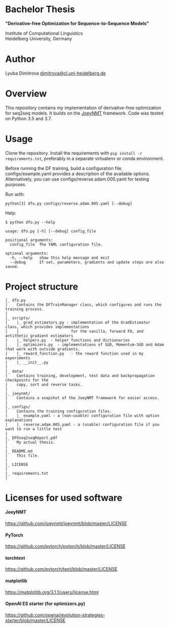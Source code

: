 # Bachelor Thesis
**"Derivative-free Optimization for Sequence-to-Sequence Models"**

Institute of Computational Linguistics  
Heidelberg University, Germany

# Author
Lyuba Dimitrova
dimitrova@cl.uni-heidelberg.de


# Overview
This repository contains my implementation of derivative-free optimization for seq2seq models. It builds on the [JoeyNMT](https://github.com/joeynmt/joeynmt) framework.
Code was tested on Python 3.5 and 3.7.

# Usage

Clone the repository.
Install the requirements with `pip install -r requirements.txt`, preferably in a separate virtualenv or conda environment.

Before running the DF training, build a configuration file. configs/example.yaml provides a description of the available options. Alternatively, you can use configs/reverse.adam.005.yaml for testing purposes. 

Run with:
```
python[3] dfo.py configs/reverse.adam.005.yaml [--debug]
```
Help: 
```
$ python dfo.py --help

usage: dfo.py [-h] [--debug] config_file

positional arguments:
  config_file  The YAML configuration file.

optional arguments:
  -h, --help   show this help message and exit
  --debug      If set, parameters, gradients and update steps are also saved.
```


# Project structure

	|_ dfo.py
	|    Contains the DFTrainManager class, which configures and runs the training process.
    |
    |_ scripts/   
    |    |_ grad_estimators.py - implementation of the GradEstimator class, which provides implementations
    |    |                       for the vanilla, forward FD, and antithetic gradient estimators
    |    |_ helpers.py  - helper functions and dictionaries
    |    |_ optimizers.py  - implementations of SGD, Momentum-SGD and Adam that work with outside gradients.
    |    |_ reward_function.py   - the reward function used in my experiments
    |    |_ __init__.py  
    |
    |_ data/
	|    Contains training, development, test data and backpropagation checkpoints for the 
    |    copy, sort and reverse tasks.
    |
    |_ joeynmt/
	|    Contains a snapshot of the JoeyNMT framework for easier access.
    |
    |_ configs/
    |    Contains the training configuration files.
    |    |_ example.yaml - a (non-usable) configuration file with option explanations
    |    |_ reverse.adam.005.yaml - a (usable) configuration file if you want to run a little test
    |
    |_ DFOseq2seqReport.pdf
    |    My actual thesis.
    |
	|_ README.md
	|    This file.
	|
	|_ LICENSE
	|
    |_ requirements.txt
    |



# Licenses for used software


#### JoeyNMT
https://github.com/joeynmt/joeynmt/blob/master/LICENSE


#### PyTorch 
https://github.com/pytorch/pytorch/blob/master/LICENSE


#### torchtext
https://github.com/pytorch/text/blob/master/LICENSE


#### matplotlib
https://matplotlib.org/3.1.1/users/license.html


#### OpenAI ES starter  (for optimizers.py)
https://github.com/openai/evolution-strategies-starter/blob/master/LICENSE

